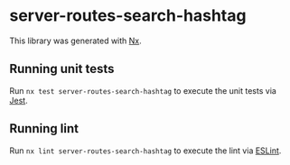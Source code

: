 # server-routes-search-hashtag

This library was generated with [Nx](https://nx.dev).

## Running unit tests

Run `nx test server-routes-search-hashtag` to execute the unit tests via [Jest](https://jestjs.io).

## Running lint

Run `nx lint server-routes-search-hashtag` to execute the lint via [ESLint](https://eslint.org/).
